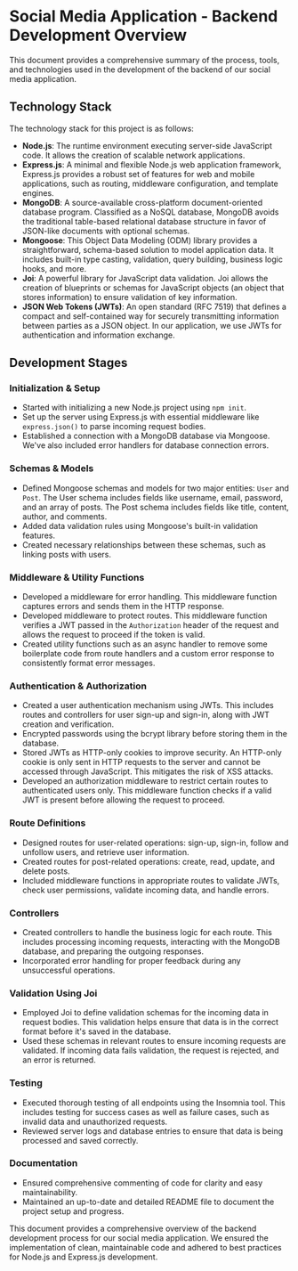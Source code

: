 # Social Media Application - Backend Development Overview

This document provides a comprehensive summary of the process, tools, and technologies used in the development of the backend of our social media application.

## Technology Stack

The technology stack for this project is as follows:

- **Node.js**: The runtime environment executing server-side JavaScript code. It allows the creation of scalable network applications.
- **Express.js**: A minimal and flexible Node.js web application framework, Express.js provides a robust set of features for web and mobile applications, such as routing, middleware configuration, and template engines.
- **MongoDB**: A source-available cross-platform document-oriented database program. Classified as a NoSQL database, MongoDB avoids the traditional table-based relational database structure in favor of JSON-like documents with optional schemas.
- **Mongoose**: This Object Data Modeling (ODM) library provides a straightforward, schema-based solution to model application data. It includes built-in type casting, validation, query building, business logic hooks, and more.
- **Joi**: A powerful library for JavaScript data validation. Joi allows the creation of blueprints or schemas for JavaScript objects (an object that stores information) to ensure validation of key information.
- **JSON Web Tokens (JWTs)**: An open standard (RFC 7519) that defines a compact and self-contained way for securely transmitting information between parties as a JSON object. In our application, we use JWTs for authentication and information exchange.

## Development Stages

### Initialization & Setup

- Started with initializing a new Node.js project using `npm init`.
- Set up the server using Express.js with essential middleware like `express.json()` to parse incoming request bodies.
- Established a connection with a MongoDB database via Mongoose. We've also included error handlers for database connection errors.

### Schemas & Models

- Defined Mongoose schemas and models for two major entities: `User` and `Post`. The User schema includes fields like username, email, password, and an array of posts. The Post schema includes fields like title, content, author, and comments.
- Added data validation rules using Mongoose's built-in validation features.
- Created necessary relationships between these schemas, such as linking posts with users.

### Middleware & Utility Functions

- Developed a middleware for error handling. This middleware function captures errors and sends them in the HTTP response.
- Developed middleware to protect routes. This middleware function verifies a JWT passed in the `Authorization` header of the request and allows the request to proceed if the token is valid.
- Created utility functions such as an async handler to remove some boilerplate code from route handlers and a custom error response to consistently format error messages.

### Authentication & Authorization

- Created a user authentication mechanism using JWTs. This includes routes and controllers for user sign-up and sign-in, along with JWT creation and verification.
- Encrypted passwords using the bcrypt library before storing them in the database.
- Stored JWTs as HTTP-only cookies to improve security. An HTTP-only cookie is only sent in HTTP requests to the server and cannot be accessed through JavaScript. This mitigates the risk of XSS attacks.
- Developed an authorization middleware to restrict certain routes to authenticated users only. This middleware function checks if a valid JWT is present before allowing the request to proceed.

### Route Definitions

- Designed routes for user-related operations: sign-up, sign-in, follow and unfollow users, and retrieve user information.
- Created routes for post-related operations: create, read, update, and delete posts.
- Included middleware functions in appropriate routes to validate JWTs, check user permissions, validate incoming data, and handle errors.

### Controllers

- Created controllers to handle the business logic for each route. This includes processing incoming requests, interacting with the MongoDB database, and preparing the outgoing responses.
- Incorporated error handling for proper feedback during any unsuccessful operations.

### Validation Using Joi

- Employed Joi to define validation schemas for the incoming data in request bodies. This validation helps ensure that data is in the correct format before it's saved in the database.
- Used these schemas in relevant routes to ensure incoming requests are validated. If incoming data fails validation, the request is rejected, and an error is returned.

### Testing

- Executed thorough testing of all endpoints using the Insomnia tool. This includes testing for success cases as well as failure cases, such as invalid data and unauthorized requests.
- Reviewed server logs and database entries to ensure that data is being processed and saved correctly.

### Documentation

- Ensured comprehensive commenting of code for clarity and easy maintainability.
- Maintained an up-to-date and detailed README file to document the project setup and progress.

This document provides a comprehensive overview of the backend development process for our social media application. We ensured the implementation of clean, maintainable code and adhered to best practices for Node.js and Express.js development.
